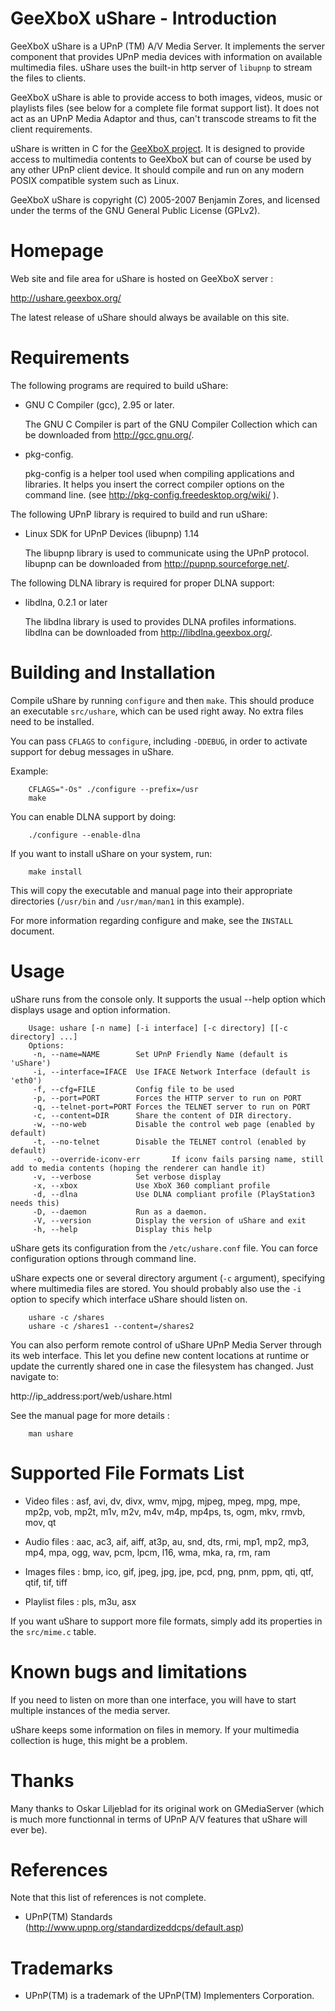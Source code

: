 GeeXboX uShare - Introduction
=============================

GeeXboX uShare is a UPnP (TM) A/V Media Server. It implements the server
component that provides UPnP media devices with information on available
multimedia files. uShare uses the built-in http server of `libupnp` to
stream the files to clients.

GeeXboX uShare is able to provide access to both images, videos, music
or playlists files (see below for a complete file format support list).
It does not act as an UPnP Media Adaptor and thus, can't transcode
streams to fit the client requirements.

uShare is written in C for the [GeeXboX project](http://www.geexbox.org/).
It is designed to provide access to multimedia contents to GeeXboX but can of
course be used by any other UPnP client device.
It should compile and run on any modern POSIX compatible system such as Linux.

GeeXboX uShare is copyright (C) 2005-2007 Benjamin Zores, and licensed under
the terms of the GNU General Public License (GPLv2).

Homepage
========

Web site and file area for uShare is hosted on GeeXboX server :

   http://ushare.geexbox.org/

The latest release of uShare should always be available on this site.

Requirements
============

The following programs are required to build uShare:

 * GNU C Compiler (gcc), 2.95 or later.

   The GNU C Compiler is part of the GNU Compiler Collection which can be
   downloaded from http://gcc.gnu.org/.

 * pkg-config.

   pkg-config is a helper tool used when compiling applications and libraries.
   It helps you insert the correct compiler options on the command line.
   (see http://pkg-config.freedesktop.org/wiki/ ).

The following UPnP library is required to build and run uShare:

 * Linux SDK for UPnP Devices (libupnp) 1.14

   The libupnp library is used to communicate using the UPnP protocol.
   libupnp can be downloaded from http://pupnp.sourceforge.net/.

The following DLNA library is required for proper DLNA support:

 * libdlna, 0.2.1 or later

   The libdlna library is used to provides DLNA profiles informations.
   libdlna can be downloaded from http://libdlna.geexbox.org/.

Building and Installation
=========================

Compile uShare by running `configure` and then `make`. This should
produce an executable `src/ushare`, which can be used right away.
No extra files need to be installed.

You can pass `CFLAGS` to `configure`, including `-DDEBUG`, in order
to activate support for debug messages in uShare.

Example:

        CFLAGS="-Os" ./configure --prefix=/usr
        make

You can enable DLNA support by doing:

        ./configure --enable-dlna

If you want to install uShare on your system, run:

        make install

This will copy the executable and manual page into their appropriate
directories (`/usr/bin` and `/usr/man/man1` in this example).

For more information regarding configure and make, see the `INSTALL` document.

Usage
=====

uShare runs from the console only. It supports the usual --help option
which displays usage and option information.

        Usage: ushare [-n name] [-i interface] [-c directory] [[-c directory] ...]
        Options:
         -n, --name=NAME        Set UPnP Friendly Name (default is 'uShare')
         -i, --interface=IFACE  Use IFACE Network Interface (default is 'eth0')
         -f, --cfg=FILE         Config file to be used
         -p, --port=PORT        Forces the HTTP server to run on PORT
         -q, --telnet-port=PORT Forces the TELNET server to run on PORT
         -c, --content=DIR      Share the content of DIR directory.
         -w, --no-web           Disable the control web page (enabled by default)
         -t, --no-telnet        Disable the TELNET control (enabled by default)
         -o, --override-iconv-err       If iconv fails parsing name, still add to media contents (hoping the renderer can handle it)
         -v, --verbose          Set verbose display
         -x, --xbox             Use XboX 360 compliant profile
         -d, --dlna             Use DLNA compliant profile (PlayStation3 needs this)
         -D, --daemon           Run as a daemon.
         -V, --version          Display the version of uShare and exit
         -h, --help             Display this help

uShare gets its configuration from the `/etc/ushare.conf` file.
You can force configuration options through command line.

uShare expects one or several directory argument (`-c` argument),
specifying where multimedia files are stored. You should probably also use
the `-i` option to specify which interface uShare should listen on.

        ushare -c /shares
        ushare -c /shares1 --content=/shares2

You can also perform remote control of uShare UPnP Media Server through its
web interface. This let you define new content locations at runtime or
update the currently shared one in case the filesystem has changed.
Just navigate to:

   http://ip_address:port/web/ushare.html

See the manual page for more details :

        man ushare

Supported File Formats List
===========================

- Video files : asf, avi, dv, divx, wmv, mjpg, mjpeg, mpeg, mpg, mpe,
                mp2p, vob, mp2t, m1v, m2v, m4v, m4p, mp4ps, ts, ogm, mkv,
                rmvb, mov, qt

- Audio files : aac, ac3, aif, aiff, at3p, au, snd, dts, rmi, mp1, mp2, mp3,
                mp4, mpa, ogg, wav, pcm, lpcm, l16, wma, mka, ra, rm, ram

- Images files : bmp, ico, gif, jpeg, jpg, jpe, pcd, png, pnm, ppm,
                 qti, qtf, qtif, tif, tiff

- Playlist files : pls, m3u, asx

If you want uShare to support more file formats, simply add its properties
in the `src/mime.c` table.

Known bugs and limitations
==========================

If you need to listen on more than one interface, you will have to start
multiple instances of the media server.

uShare keeps some information on files in memory.
If your multimedia collection is huge, this might be a problem.

Thanks
======

Many thanks to Oskar Liljeblad for its original work on GMediaServer
(which is much more functionnal in terms of UPnP A/V features that
uShare will ever be).

References
==========

Note that this list of references is not complete.

 * UPnP(TM) Standards (http://www.upnp.org/standardizeddcps/default.asp)

Trademarks
==========

 * UPnP(TM) is a trademark of the UPnP(TM) Implementers Corporation.
